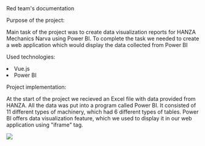 <div class='documentName'>Red team's documentation</div>

<p class='paragraphName'>Purpose of the project:</p>
<p class='standartParagraph'>Main task of the project was to ​​​​​create data visualization reports for HANZA Mechanics Narva using Power BI. To complete the task we needed to create a web application which​​​​​​ would display the data collected from Power BI</p>


<p class='paragraphName'>Used technologies:</p>
<li>Vue.js</li>
<li>Power BI</li>

<p class='paragraphName'>Project implementation:</p>

<p class='standartParagraph'>At the start of the project we recieved an Excel file with data provided from HANZA. All the data was put into a program called Power BI. It consisted of 11 different types of machinery, which had 6 different types of tables. Power BI offers data visualization feature, which we used to display it in our web application using "iframe" tag.</p>

<img src="@/assets/Documentaton/1.png">

<p class='standartParagraph'></p>


